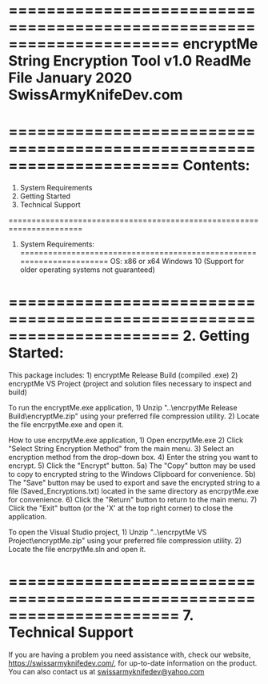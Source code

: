 ======================================================================
encryptMe String Encryption Tool v1.0
ReadMe File
January 2020
SwissArmyKnifeDev.com
======================================================================

======================================================================
Contents:
======================================================================
1. System Requirements
2. Getting Started
3. Technical Support

======================================================================
1. System Requirements:
======================================================================
OS: x86 or x64 Windows 10 (Support for older operating systems not guaranteed)

======================================================================
2. Getting Started:
======================================================================
This package includes:
	1) encryptMe Release Build (compiled .exe)
	2) encryptMe VS Project (project and solution files necessary to inspect and build)

To run the encryptMe.exe application, 
	1) Unzip "..\encrpytMe Release Build\encryptMe.zip" using your preferred file 
	compression utility.
	2) Locate the file encrpytMe.exe and open it.

How to use encrpytMe.exe application,
	1) Open encrpytMe.exe
	2) Click "Select String Encryption Method" from the main menu.
	3) Select an encryption method from the drop-down box.
	4) Enter the string you want to encrypt.
	5) Click the "Encrypt" button.
		5a) The "Copy" button may be used to copy to encrypted string to the 
		Windows Clipboard for convenience.
		5b) The "Save" button may be used to export and save the encrypted 
		string to a file (Saved_Encryptions.txt) located in the same directory as 
		encrpytMe.exe for convenience.
	6) Click the "Return" button to return to the main menu.
	7) Click the "Exit" button (or the 'X' at the top right corner) to close the application.

To open the Visual Studio project,
	1) Unzip "..\encrpytMe VS Project\encryptMe.zip" using your preferred file 
	compression utility.
	2) Locate the file encrpytMe.sln and open it.

======================================================================
7. Technical Support
======================================================================
If you are having a problem you need assistance with, check our website,
https://swissarmyknifedev.com/, for up-to-date information on the product.  You
can also contact us at swissarmyknifedev@yahoo.com
